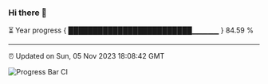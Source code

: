 ### Hi there 👋

⏳ Year progress { █████████████████████████▁▁▁▁▁ } 84.59 %

---

⏰ Updated on Sun, 05 Nov 2023 18:08:42 GMT

![Progress Bar CI](https://github.com/Shyam-Makwana/GitHub-Actions-Demo/workflows/Progress%20Bar%20CI/badge.svg)
